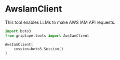 # AwsIamClient

This tool enables LLMs to make AWS IAM API requests.

```python
import boto3
from griptape.tools import AwsIamClient

AwsIamClient(
    session=boto3.Session()
)
```
